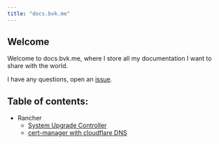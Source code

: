 ```yaml
---
title: "docs.bvk.me"
---
```

## Welcome

Welcome to docs.bvk.me, where I store all my documentation I want to share with the world.

I have any questions, open an [issue](https://github.com/bvankampen/docs/issues). 

## Table of contents:

- Rancher
  - [System Upgrade Controller](/rancher/system-upgrade-controller.md)
  - [cert-manager with cloudflare DNS](rancher/cert-manager-cloudflare.md)

